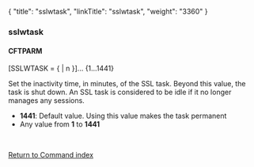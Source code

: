 {
    "title": "sslwtask",
    "linkTitle": "sslwtask",
    "weight": "3360"
}<span id="sslwtask"></span>

### sslwtask

#### CFTPARM

\[SSLWTASK = {
| n }\]... {1...1441}

Set the inactivity time, in minutes, of the SSL task. Beyond this value,
the task is shut down. An SSL task is considered to be idle if it no longer
manages any sessions.

-   **1441**:
    Default value. Using this value makes the task permanent
-   Any value
    from <span style="font-weight: bold;">1</span> to <span style="font-weight: bold;">1441</span>

 

[Return to Command index](../../)
